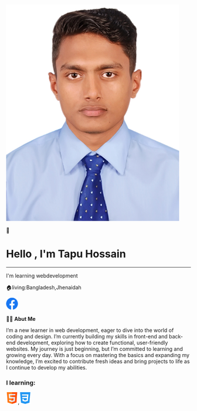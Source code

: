 <!--banner image starts here-->
![Tapu](image/jobpic.jpg)
<!--banner image starts ends here-->
👋
# Hello , I'm Tapu Hossain 
-------------------
I'm learning webdevelopment

🏠living:Bangladesh,Jhenaidah

<img src="image/facebook.png" alt="Favicon" width="32" height="32">

👨‍🏫 
**Abut Me**

I’m a new learner in web development, eager to dive into the world of coding and design. I’m currently building my skills in front-end and back-end development, exploring how to create functional, user-friendly websites. My journey is just beginning, but I’m committed to learning and growing every day. With a focus on mastering the basics and expanding my knowledge, I’m excited to contribute fresh ideas and bring projects to life as I continue to develop my abilities.

### I learning:
<img src="image/html.png" alt="Favicon" width="32" height="32">,<img src="image/css.png" alt="Favicon" width="32" height="32">




